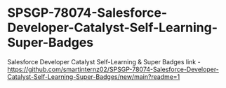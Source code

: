 # SPSGP-78074-Salesforce-Developer-Catalyst-Self-Learning-Super-Badges
Salesforce Developer Catalyst Self-Learning &amp; Super Badges
link - https://github.com/smartinternz02/SPSGP-78074-Salesforce-Developer-Catalyst-Self-Learning-Super-Badges/new/main?readme=1
